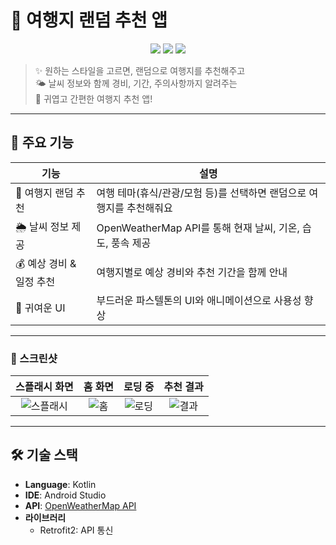 # 🎲 여행지 랜덤 추천 앱

<p align="center">
  <img src="https://img.shields.io/badge/platform-Android-orange?logo=android" />
  <img src="https://img.shields.io/badge/language-Kotlin-purple?logo=kotlin" />
  <img src="https://img.shields.io/badge/IDE-Android%20Studio-brightgreen?logo=androidstudio" />
</p>

> ✨ 원하는 스타일을 고르면, 랜덤으로 여행지를 추천해주고  
> 🌤️ 날씨 정보와 함께 경비, 기간, 주의사항까지 알려주는  
> 🎀 귀엽고 간편한 여행지 추천 앱!

---

## 🧭 주요 기능

| 기능 | 설명 |
|------|------|
| 🎯 여행지 랜덤 추천 | 여행 테마(휴식/관광/모험 등)를 선택하면 랜덤으로 여행지를 추천해줘요 |
| 🌦️ 날씨 정보 제공 | OpenWeatherMap API를 통해 현재 날씨, 기온, 습도, 풍속 제공 |
| 💰 예상 경비 & 일정 추천 | 여행지별로 예상 경비와 추천 기간을 함께 안내 |
| 🌸 귀여운 UI | 부드러운 파스텔톤의 UI와 애니메이션으로 사용성 향상 |

---

### 📱 스크린샷

| 스플래시 화면 | 홈 화면 | 로딩 중 | 추천 결과 |
|:--:|:--:|:--:|:--:|
| ![스플래시](https://github.com/user-attachments/assets/e44a3d6a-d12d-4677-85c2-7ae41132b0cd) | ![홈](https://github.com/user-attachments/assets/76a14c1a-a3ef-4b92-b0b7-38838ca699c7) | ![로딩](https://github.com/user-attachments/assets/b44b8ca6-b617-476c-9837-fabf44af9ee1) | ![결과](https://github.com/user-attachments/assets/9b8274fc-e0bf-4f26-b722-2b5657117e1d) |


---

## 🛠 기술 스택

- **Language**: Kotlin
- **IDE**: Android Studio
- **API**: [OpenWeatherMap API](https://openweathermap.org/api)
- **라이브러리**
  - Retrofit2: API 통신
